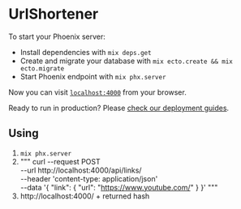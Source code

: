 # UrlShortener

To start your Phoenix server:

  * Install dependencies with `mix deps.get`
  * Create and migrate your database with `mix ecto.create && mix ecto.migrate`
  * Start Phoenix endpoint with `mix phx.server`

Now you can visit [`localhost:4000`](http://localhost:4000) from your browser.

Ready to run in production? Please [check our deployment guides](http://www.phoenixframework.org/docs/deployment).

## Using
  1. `mix phx.server`
  2. """
    curl --request POST \
      --url http://localhost:4000/api/links/ \
      --header 'content-type: application/json' \
      --data '{
    "link": {
      "url": "https://www.youtube.com/"
    }
    }'
  """
  3. http://localhost:4000/ + returned hash